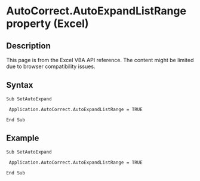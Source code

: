 # AutoCorrect.AutoExpandListRange property (Excel)

## Description
This page is from the Excel VBA API reference. The content might be limited due to browser compatibility issues.

## Syntax
```vba
Sub SetAutoExpand 
 
 Application.AutoCorrect.AutoExpandListRange = TRUE 
 
End Sub
```

## Example
```vba
Sub SetAutoExpand 
 
 Application.AutoCorrect.AutoExpandListRange = TRUE 
 
End Sub
```

